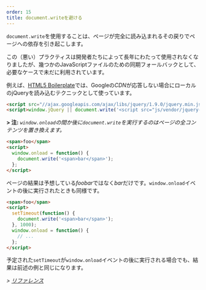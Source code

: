 ```yaml
---
order: 15
title: document.writeを避ける
---
```


`document.write`を使用することは、ページが完全に読み込まれるその戻りでページへの依存を引き起こします。


この（悪い）プラクティスは開発者たちによって長年にわたって使用されなくなりましたが、幾つかのJavaScriptファイルのための同期フォールバックとして、必要なケースで未だに利用されています。

例えば、[HTML5 Boilerplate](https://github.com/h5bp/html5-boilerplate/)では、Googleの*CDN*が応答しない場合にローカルのjQueryを読み込むテクニックとして使っています。

```html
<script src="//ajax.googleapis.com/ajax/libs/jquery/1.9.0/jquery.min.js"></script>
<script>window.jQuery || document.write('<script src="js/vendor/jquery-1.9.0.min.js"><\/script>')</script>
```
**> 注:** *`window.onload`の間か後に`document.write`を実行するのはページの全コンテンツを置き換えます。*


```html
<span>foo</span>
<script>
  window.onload = function() {
    document.write('<span>bar</span>');
  };
</script>
```
ページの結果は予想している*foobar*ではなく*bar*だけです。`window.onload`イベントの後に実行されたときも同様です。

```html
<span>foo</span>
<script>
  setTimeout(function() {
    document.write('<span>bar</span>');
  }, 1000);
  window.onload = function() {
    // ...
  };
</script>
```
予定された`setTimeout`が`window.onload`イベントの後に実行される場合でも、結果は前述の例と同じになります。

*> [リファレンス](https://github.com/zenorocha/browser-diet/wiki/References#avoid-documentwrite)*
